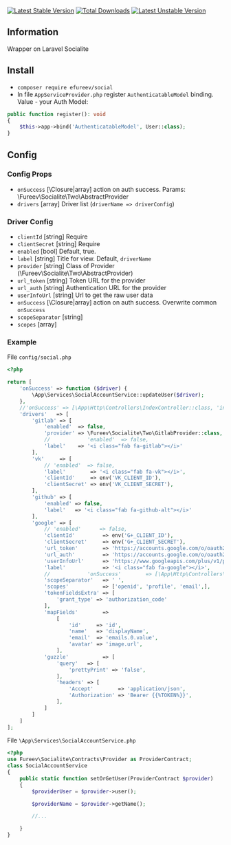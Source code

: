 [![Latest Stable Version](https://poser.pugx.org/efureev/social/v/stable)](https://packagist.org/packages/efureev/social)
[![Total Downloads](https://poser.pugx.org/efureev/social/downloads)](https://packagist.org/packages/efureev/social)
[![Latest Unstable Version](https://poser.pugx.org/efureev/social/v/unstable)](https://packagist.org/packages/efureev/social)

## Information
Wrapper on Laravel Socialite

## Install
- `composer require efureev/social`
- In file `AppServiceProvider.php` register `AuthenticatableModel` binding.
Value - your Auth Model:
```php
public function register(): void
{
    $this->app->bind('AuthenticatableModel', User::class);
}
```

## Config

### Config Props 
- `onSuccess` [\Closure|array] action on auth success. Params: \Fureev\Socialite\Two\AbstractProvider
- `drivers` [array] Driver list (`driverName => driverConfig`)

### Driver Config
- `clientId` [string] Require
- `clientSecret` [string] Require
- `enabled`  [bool] Default, true.
- `label` [string] Title for view. Default, `driverName`
- `provider` [string] Class of Provider (\Fureev\Socialite\Two\AbstractProvider)
- `url_token`  [string] Token URL for the provider
- `url_auth`   [string] Authentication URL for the provider
- `userInfoUrl`   [string] Url to get the raw user data
- `onSuccess` [\Closure|array] action on auth success. Overwrite common `onSuccess` 
- `scopeSeparator` [string]
- `scopes` [array]

### Example
File `config/social.php`
```php
<?php

return [
    'onSuccess' => function ($driver) {
        \App\Services\SocialAccountService::updateUser($driver);
    },
    //'onSuccess' => [\App\Http\Controllers\IndexController::class, 'index'],
    'drivers'   => [
        'gitlab' => [
            'enabled'  => false,
            'provider' => \Fureev\Socialite\Two\GitlabProvider::class,
            //            'enabled'  => false,
            'label'    => '<i class="fab fa-gitlab"></i>'
        ],
        'vk'     => [
            // 'enabled'  => false,
            'label'        => '<i class="fab fa-vk"></i>',
            'clientId'     => env('VK_CLIENT_ID'),
            'clientSecret' => env('VK_CLIENT_SECRET'),
        ],
        'github' => [
            'enabled' => false,
            'label'   => '<i class="fab fa-github-alt"></i>'
        ],
        'google' => [
            // 'enabled'      => false,
            'clientId'         => env('G+_CLIENT_ID'),
            'clientSecret'     => env('G+_CLIENT_SECRET'),
            'url_token'        => 'https://accounts.google.com/o/oauth2/token',
            'url_auth'         => 'https://accounts.google.com/o/oauth2/auth',
            'userInfoUrl'      => 'https://www.googleapis.com/plus/v1/people/me?',
            'label'            => '<i class="fab fa-google"></i>',
            //            'onSuccess'        => [\App\Http\Controllers\HomeController::class, 'index'],
            'scopeSeparator'   => ' ',
            'scopes'           => ['openid', 'profile', 'email',],
            'tokenFieldsExtra' => [
                'grant_type' => 'authorization_code'
            ],
            'mapFields'        =>
                [
                    'id'     => 'id',
                    'name'   => 'displayName',
                    'email'  => 'emails.0.value',
                    'avatar' => 'image.url',
                ],
            'guzzle'           => [
                'query'   => [
                    'prettyPrint' => 'false',
                ],
                'headers' => [
                    'Accept'        => 'application/json',
                    'Authorization' => 'Bearer {{%TOKEN%}}',
                ],
            ]
        ]
    ]
];

```

File `\App\Services\SocialAccountService.php`
```php
<?php 
use Fureev\Socialite\Contracts\Provider as ProviderContract;
class SocialAccountService
{
    public static function setOrGetUser(ProviderContract $provider)
    {
        $providerUser = $provider->user();

        $providerName = $provider->getName();

        //...

    }
}
```